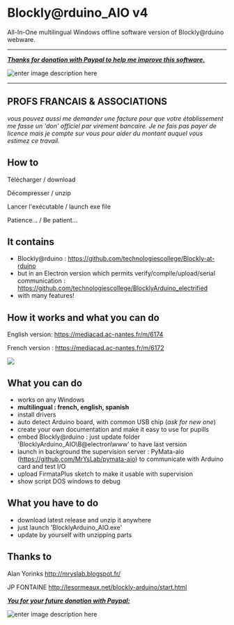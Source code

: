 # Blockly@rduino_AIO v4
All-In-One multilingual Windows offline software version of Blockly@rduino webware.

----------

***[Thanks for donation with Paypal to help me improve this software.](https://www.paypal.com/fr/cgi-bin/webscr?cmd=_flow&SESSION=o8z3KNFl16Tjlxhk1mBekCcRsG_3_NDe0CfWh8b1vfSYIbMxJnwa92YwM3y&dispatch=5885d80a13c0db1f8e263663d3faee8d4fe1dd75ca3bd4f11d72275b28239088)***

![enter image description here](https://www.paypalobjects.com/fr_FR/FR/i/btn/btn_donateCC_LG.gif)

----------

**PROFS FRANCAIS & ASSOCIATIONS**
----------------------------------
*vous pouvez aussi me demander une facture pour que votre établissement me fasse un 'don' officiel par virement bancaire. Je ne fais pas payer de licence mais je compte sur vous pour aider du montant auquel vous estimez ce travail.*


How to
------

Télécharger / download

Décompresser / unzip

Lancer l'exécutable / launch exe file

Patience... / Be patient...


**It contains**
-------------
 - Blockly@rduino : https://github.com/technologiescollege/Blockly-at-rduino
 - but in an Electron version which permits verify/compile/upload/serial communication : https://github.com/technologiescollege/BlocklyArduino_electrified
 - with many features!
 

How it works and what you can do
--------------
English version: https://mediacad.ac-nantes.fr/m/6174

French version : https://mediacad.ac-nantes.fr/m/6172

![](https://raw.githubusercontent.com/technologiescollege/Blockly-at-rduino/gh-pages/media/BlocklyArduino/Capture.jpg)

What you can do
--------------

 - works on any Windows
 - **multilingual : french, english, spanish**
 - install drivers
 - auto detect Arduino board, with common USB chip (*ask for new one*) 
 - create your own documentation and make it easy to use for pupills
 - embed Blockly@rduino : just update folder 'BlocklyArduino_AIO\B@electron\www' to have last version
 - launch in background the supervision server : PyMata-aio (https://github.com/MrYsLab/pymata-aio) to communicate with Arduino card and test I/O
 - upload FirmataPlus sketch to make it usable with supervision
 - show script DOS windows to debug

What you have to do
-------------------

 - download latest release and unzip it anywhere
 - just launch 'BlocklyArduino_AIO.exe'
 - update by yourself with unzipping parts

Thanks to
---------

Alan Yorinks http://mryslab.blogspot.fr/

JP FONTAINE http://lesormeaux.net/blockly-arduino/start.html


***[You for your future donation with Paypal:](https://www.paypal.com/fr/cgi-bin/webscr?cmd=_flow&SESSION=o8z3KNFl16Tjlxhk1mBekCcRsG_3_NDe0CfWh8b1vfSYIbMxJnwa92YwM3y&dispatch=5885d80a13c0db1f8e263663d3faee8d4fe1dd75ca3bd4f11d72275b28239088)***

![enter image description here](https://www.paypalobjects.com/fr_FR/FR/i/btn/btn_donateCC_LG.gif)
